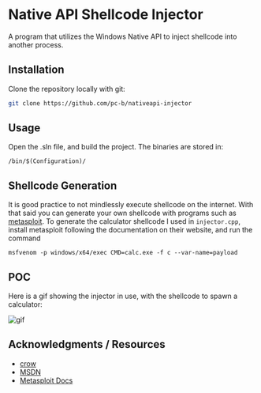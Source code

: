 # Native API Shellcode Injector

A program that utilizes the Windows Native API to inject shellcode into another process. 

## Installation

Clone the repository locally with git:

```bash
git clone https://github.com/pc-b/nativeapi-injector
```

## Usage

Open the .sln file, and build the project. The binaries are stored in:
```
/bin/$(Configuration)/
```

## Shellcode Generation
It is good practice to not mindlessly execute shellcode on the internet. With that said you can generate your own shellcode with programs such as [metasploit](https://www.metasploit.com/). To generate the calculator shellcode I used in `injector.cpp`, install metasploit following the documentation on their website, and run the command
```
msfvenom -p windows/x64/exec CMD=calc.exe -f c --var-name=payload
```

## POC

Here is a gif showing the injector in use, with the shellcode to spawn a calculator:

![gif](https://i.imgur.com/UiF65AG.gif)

## Acknowledgments / Resources
- [crow](https://github.com/cr-0w)
- [MSDN](https://learn.microsoft.com/en-us/docs/)
- [Metasploit Docs](https://docs.metasploit.com/)
